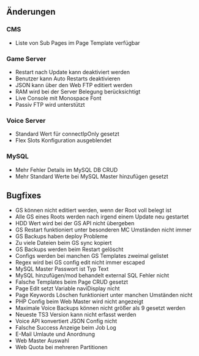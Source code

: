 ## Änderungen

### CMS

- Liste von Sub Pages im Page Template verfügbar

### Game Server

- Restart nach Update kann deaktiviert werden
- Benutzer kann Auto Restarts deaktivieren
- JSON kann über den Web FTP editiert werden
- RAM wird bei der Server Belegung berücksichtigt
- Live Console mit Monospace Font
- Passiv FTP wird unterstützt

### Voice Server

- Standard Wert für connectIpOnly gesetzt
- Flex Slots Konfiguration ausgeblendet

### MySQL

- Mehr Fehler Details im MySQL DB CRUD
- Mehr Standard Werte bei MySQL Master hinzufügen gesetzt

## Bugfixes

- GS können nicht editiert werden, wenn der Root voll belegt ist
- Alle GS eines Roots werden nach irgend einem Update neu gestartet
- HDD Wert wird bei der GS API nicht übergeben
- GS Restart funktioniert unter besonderen MC Umständen nicht immer
- GS Backups haben deploy Probleme
- Zu viele Dateien beim GS sync kopiert
- GS Backups werden beim Restart gelöscht
- Configs werden bei manchen GS Templates zweimal gelistet
- Regex wird bei GS config edit nicht immer escaped
- MySQL Master Passwort ist Typ Text
- MySQL hinzufügen/mod behandelt external SQL Fehler nicht
- Falsche Templates beim Page CRUD gesetzt
- Page Edit setzt Variable naviDisplay nicht
- Page Keywords Löschen funktioniert unter manchen Umständen nicht
- PHP Config beim Web Master wird nicht angezeigt
- Maximale Voice Backups können nicht größer als 9 gesetzt werden
- Neueste TS3 Version kann nicht erfasst werden
- Voice API konvertiert JSON Config nicht
- Falsche Success Anzeige beim Job Log
- E-Mail Umlaute und Anordnung
- Web Master Auswahl
- Web Quota bei mehreren Partitionen